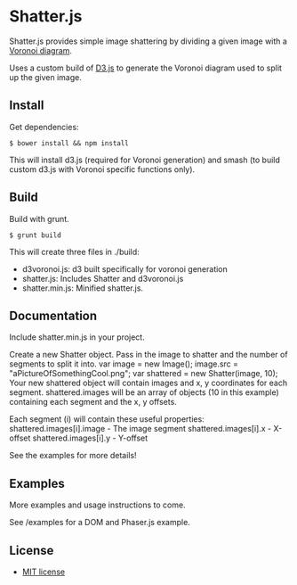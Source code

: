 # Shatter.js

Shatter.js provides simple image shattering by dividing a given 
image with a [Voronoi diagram](http://en.wikipedia.org/wiki/Voronoi_diagram).

Uses a custom build of [D3.js](https://github.com/mbostock/d3) to generate the Voronoi diagram used to split up the given image.

## Install

Get dependencies:

    $ bower install && npm install

This will install d3.js (required for Voronoi generation) and 
smash (to build custom d3.js with Voronoi specific functions only).

## Build

Build with grunt.

    $ grunt build

This will create three files in ./build:
- d3voronoi.js: d3 built specifically for voronoi generation
- shatter.js: Includes Shatter and d3voronoi.js
- shatter.min.js: Minified shatter.js.

## Documentation

Include shatter.min.js in your project.

Create a new Shatter object. Pass in the image to shatter and the number of segments to split it into.
    var image = new Image();
    image.src = "aPictureOfSomethingCool.png";
    var shattered = new Shatter(image, 10);
Your new shattered object will contain images and x, y coordinates for each segment.
shattered.images will be an array of objects (10 in this example) containing each segment and the x, y offsets.

Each segment (i) will contain these useful properties:
shattered.images[i].image - The image segment
shattered.images[i].x     - X-offset
shattered.images[i].y     - Y-offset

See the examples for more details!


## Examples

More examples and usage instructions to come. 

See /examples for a DOM and Phaser.js example.

## License
- [MIT license](LICENSE.md)

